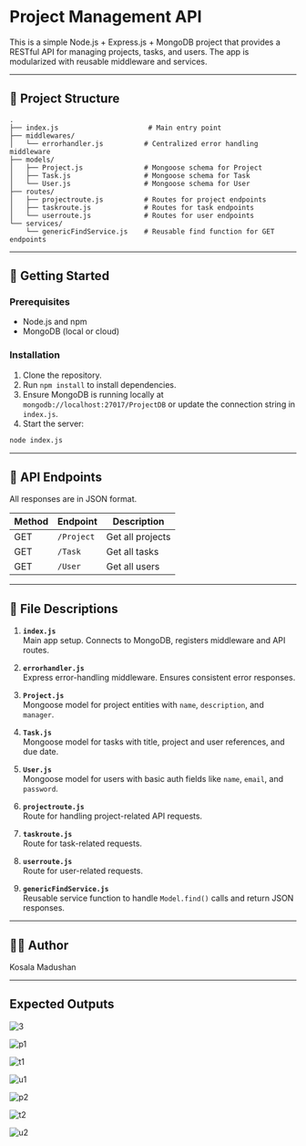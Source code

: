 
# Project Management API

This is a simple Node.js + Express.js + MongoDB project that provides a RESTful API for managing projects, tasks, and users. The app is modularized with reusable middleware and services.

---

## 📂 Project Structure

```
.
├── index.js                      # Main entry point
├── middlewares/
│   └── errorhandler.js          # Centralized error handling middleware
├── models/
│   ├── Project.js               # Mongoose schema for Project
│   ├── Task.js                  # Mongoose schema for Task
│   └── User.js                  # Mongoose schema for User
├── routes/
│   ├── projectroute.js          # Routes for project endpoints
│   ├── taskroute.js             # Routes for task endpoints
│   └── userroute.js             # Routes for user endpoints
└── services/
    └── genericFindService.js    # Reusable find function for GET endpoints
```

---

## 🚀 Getting Started

### Prerequisites
- Node.js and npm
- MongoDB (local or cloud)

### Installation

1. Clone the repository.
2. Run `npm install` to install dependencies.
3. Ensure MongoDB is running locally at `mongodb://localhost:27017/ProjectDB` or update the connection string in `index.js`.
4. Start the server:

```bash
node index.js
```

---

## 🧩 API Endpoints

All responses are in JSON format.

| Method | Endpoint        | Description               |
|--------|------------------|---------------------------|
| GET    | `/Project`       | Get all projects          |
| GET    | `/Task`          | Get all tasks             |
| GET    | `/User`          | Get all users             |

---

## 🧠 File Descriptions

1. **`index.js`**  
   Main app setup. Connects to MongoDB, registers middleware and API routes.

2. **`errorhandler.js`**  
   Express error-handling middleware. Ensures consistent error responses.

3. **`Project.js`**  
   Mongoose model for project entities with `name`, `description`, and `manager`.

4. **`Task.js`**  
   Mongoose model for tasks with title, project and user references, and due date.

5. **`User.js`**  
   Mongoose model for users with basic auth fields like `name`, `email`, and `password`.

6. **`projectroute.js`**  
   Route for handling project-related API requests.

7. **`taskroute.js`**  
   Route for task-related requests.

8. **`userroute.js`**  
   Route for user-related requests.

9. **`genericFindService.js`**  
   Reusable service function to handle `Model.find()` calls and return JSON responses.

---

## 🧑‍💻 Author

Kosala Madushan

---

## Expected Outputs

![3](https://github.com/user-attachments/assets/45f92a1f-67a4-4a8e-9c09-48938142b53b)

![p1](https://github.com/user-attachments/assets/11803ff1-8854-4a1f-9ca2-087c1984441b)

![t1](https://github.com/user-attachments/assets/7a0541ad-df1a-47f2-b023-585f5093b6b1)

![u1](https://github.com/user-attachments/assets/8c1087fd-5ddf-491a-af7f-07c803f0aee6)

![p2](https://github.com/user-attachments/assets/b8d550d2-e713-4aa6-8518-dea3befe5e94)

![t2](https://github.com/user-attachments/assets/cdac0ffb-9d04-448c-8fe4-f65c788a6a1f)

![u2](https://github.com/user-attachments/assets/cabca50c-2355-4354-9fa8-a0d13397e178)






